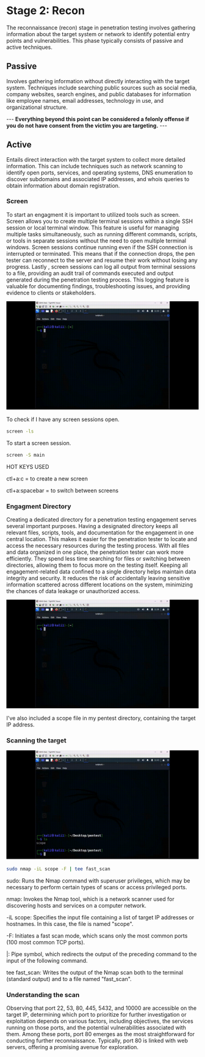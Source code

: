 # Stage 2: Recon

The reconnaissance (recon) stage in penetration testing involves gathering information about the target system or network to identify potential entry points and vulnerabilities. This phase typically consists of passive and active techniques.

## Passive

Involves gathering information without directly interacting with the target system. Techniques include searching public sources such as social media, company websites, search engines, and public databases for information like employee names, email addresses, technology in use, and organizational structure.

--- **Everything beyond this point can be considered a felonly offense if you do not have consent from the victim you are targeting.** ---

## Active 

Entails direct interaction with the target system to collect more detailed information. This can include techniques such as network scanning to identify open ports, services, and operating systems, DNS enumeration to discover subdomains and associated IP addresses, and whois queries to obtain information about domain registration.

### Screen
 To start an engagment it is important to utilized tools such as screen. Screen allows you to create multiple terminal sessions within a single SSH session or local terminal window. This feature is useful for managing multiple tasks simultaneously, such as running different commands, scripts, or tools in separate sessions without the need to open multiple terminal windows. Screen sessions continue running even if the SSH connection is interrupted or terminated. This means that if the connection drops, the pen tester can reconnect to the server and resume their work without losing any progress. Lastly , screen sessions can log all output from terminal sessions to a file, providing an audit trail of commands executed and output generated during the penetration testing process. This logging feature is valuable for documenting findings, troubleshooting issues, and providing evidence to clients or stakeholders.
 
![image](https://github.com/fabianreyyes/Simulated-Pen-Test/blob/main/media/screen-2.gif)

To check if I have any screen sessions open.
```bash
screen -ls
```
To start a screen session.
```bash
screen -S main
```
HOT KEYS USED

ctl+a:c = to create a new screen

ctl+a:spacebar = to switch between screens

### Engagment Directory

Creating a dedicated directory for a penetration testing engagement serves several important purposes. Having a designated directory keeps all relevant files, scripts, tools, and documentation for the engagement in one central location. This makes it easier for the penetration tester to locate and access the necessary resources during the testing process. With all files and data organized in one place, the penetration tester can work more efficiently. They spend less time searching for files or switching between directories, allowing them to focus more on the testing itself. Keeping all engagement-related data confined to a single directory helps maintain data integrity and security. It reduces the risk of accidentally leaving sensitive information scattered across different locations on the system, minimizing the chances of data leakage or unauthorized access.

![image](https://github.com/fabianreyyes/Simulated-Pen-Test/blob/main/media/mkdir_pentest.gif)

I've also included a scope file in my pentest directory, containing the target IP address.

### Scanning the target

![image](https://github.com/fabianreyyes/Simulated-Pen-Test/blob/main/media/fast_scan.gif)

```bash
sudo nmap -iL scope -F | tee fast_scan
```
sudo: Runs the Nmap command with superuser privileges, which may be necessary to perform certain types of scans or access privileged ports.

nmap: Invokes the Nmap tool, which is a network scanner used for discovering hosts and services on a computer network.

-iL scope: Specifies the input file containing a list of target IP addresses or hostnames. In this case, the file is named "scope".

-F: Initiates a fast scan mode, which scans only the most common ports (100 most common TCP ports).

|: Pipe symbol, which redirects the output of the preceding command to the input of the following command.

tee fast_scan: Writes the output of the Nmap scan both to the terminal (standard output) and to a file named "fast_scan".

### Understanding the scan

Observing that port 22, 53, 80, 445, 5432, and 10000 are accessible on the target IP, determining which port to prioritize for further investigation or exploitation depends on various factors, including objectives, the services running on those ports, and the potential vulnerabilities associated with them. Among these ports, port 80 emerges as the most straightforward for conducting further reconnaissance. Typically, port 80 is linked with web servers, offering a promising avenue for exploration.

### 
